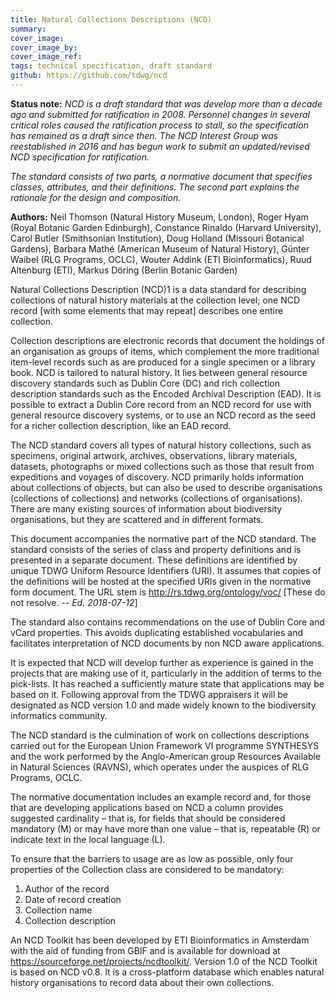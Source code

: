 ```yaml
---
title: Natural Collections Descriptions (NCD)
summary: 
cover_image: 
cover_image_by: 
cover_image_ref: 
tags: technical specification, draft standard
github: https://github.com/tdwg/ncd
---
```


**Status note:**  _NCD is a draft standard that was develop more than a decade ago and submitted for ratification in 2008. Personnel changes in several critical roles caused the ratification process to stall, so the specification has remained as a draft since then. The NCD Interest Group was reestablished in 2016 and has begun work to submit an updated/revised NCD specification for ratification._

_The standard consists of two parts, a normative document that specifies classes, attributes, and their definitions. The second part explains the rationale for the design and composition._


**Authors:** Neil Thomson (Natural History Museum, London), Roger Hyam (Royal Botanic Garden Edinburgh), Constance Rinaldo (Harvard University), Carol Butler (Smithsonian Institution), Doug Holland (Missouri Botanical Gardens), Barbara Mathé (American Museum of Natural History), Günter Waibel (RLG Programs, OCLC), Wouter Addink (ETI Bioinformatics), Ruud Altenburg (ETI), Markus Döring (Berlin Botanic Garden)


Natural Collections Description (NCD)1 is a data standard for describing collections of natural history materials at the collection level; one NCD record [with some elements that may repeat] describes one entire collection.

Collection descriptions are electronic records that document the holdings of an organisation as groups of items, which complement the more traditional item-level records such as are produced for a single specimen or a library book. NCD is tailored to natural history. It lies between general resource discovery standards such as Dublin Core (DC) and rich collection description standards such as the Encoded Archival Description (EAD). It is possible to extract a Dublin Core record from an NCD record for use with general resource discovery systems, or to use an NCD record as the seed for a richer collection description, like an EAD record.

The NCD standard covers all types of natural history collections, such as specimens, original artwork, archives, observations, library materials, datasets, photographs or mixed collections such as those that result from expeditions and voyages of discovery.
NCD primarily holds information about collections of objects, but can also be used to describe organisations (collections of collections) and networks (collections of organisations). There are many existing sources of information about biodiversity organisations, but they are scattered and in different formats.

This document accompanies the normative part of the NCD standard. The standard consists of the series of class and property definitions and is presented in a separate document. These definitions are identified by unique TDWG Uniform Resource Identifiers (URI). It assumes that copies of the definitions will be hosted at the specified URIs given in the normative form document. The URL stem is http://rs.tdwg.org/ontology/voc/ \[These do not resolve. -- _Ed. 2018-07-12_\]

The standard also contains recommendations on the use of Dublin Core and vCard properties. This avoids duplicating established vocabularies and facilitates interpretation of NCD documents by non NCD aware applications.

It is expected that NCD will develop further as experience is gained in the projects that are making use of it, particularly in the addition of terms to the pick-lists. It has reached a sufficiently mature state that applications may be based on it. Following approval from the TDWG appraisers it will be designated as NCD version 1.0 and made widely known to the biodiversity informatics community.

The NCD standard is the culmination of work on collections descriptions carried out for the European Union Framework VI programme SYNTHESYS and the work performed by the Anglo-American group Resources Available in Natural Sciences (RAVNS), which operates under the auspices of RLG Programs, OCLC.

The normative documentation includes an example record and, for those that are developing applications based on NCD a column provides suggested cardinality – that is, for fields that should be considered mandatory (M) or may have more than one value – that is, repeatable (R) or indicate text in the local language (L).

To ensure that the barriers to usage are as low as possible, only four properties of the Collection class are considered to be mandatory:
1. Author of the record
2. Date of record creation
3. Collection name
4. Collection description

An NCD Toolkit has been developed by ETI Bioinformatics in Amsterdam with the aid of funding from GBIF and is available for download at https://sourceforge.net/projects/ncdtoolkit/. Version 1.0 of the NCD Toolkit is based on NCD v0.8. It is a cross-platform database which enables natural history organisations to record data about their own collections.


